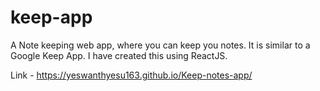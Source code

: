 # keep-app

A Note keeping web app, where you can keep you notes. It is similar to a Google Keep App. I have created this using ReactJS.

Link -  https://yeswanthyesu163.github.io/Keep-notes-app/
